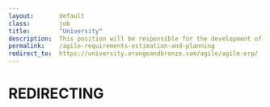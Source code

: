 ```yaml
---
layout:       default
class:        job
title:        "University"
description:  This position will be responsible for the development of design prototypes, site navigation and layout of content for various web projects.
permalink:    /agile-requirements-estimation-and-planning
redirect_to:  https://university.orangeandbronze.com/agile/agile-erp/
---
```

<h1>REDIRECTING</h1>
